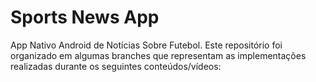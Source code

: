 # Sports News App

App Nativo Android de Notícias Sobre Futebol. Este repositório foi organizado em algumas branches que representam as implementações realizadas durante os seguintes conteúdos/vídeos:

